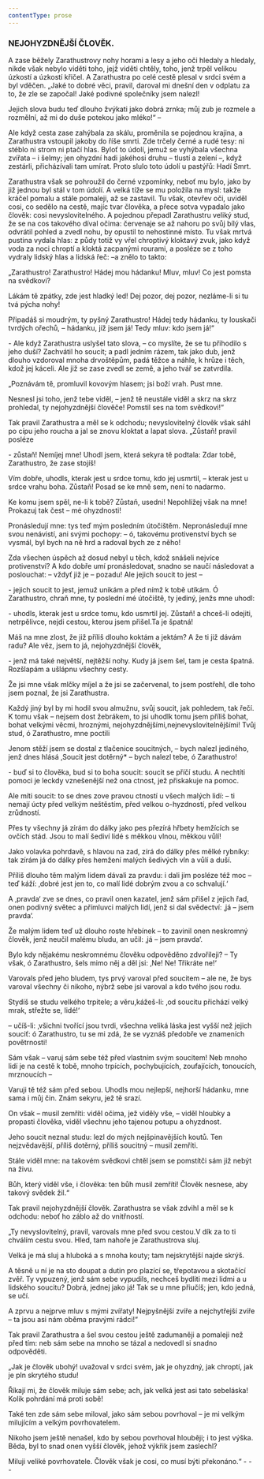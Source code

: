 ```yaml
---
contentType: prose
---
```


### NEJOHYZDNĚJŠÍ ČLOVĚK.

A zase běžely Zarathustrovy nohy horami a lesy a jeho oči hledaly a hledaly, nikde však nebylo viděti toho, jejž viděti chtěly, toho, jenž trpěl velikou úzkostí a úzkostí křičel. A Zarathustra po celé cestě plesal v srdci svém a byl vděčen. „Jaké to dobré věci, pravil, daroval mi dnešní den v odplatu za to, že zle se započal! Jaké podivné společníky jsem nalezl! 

Jejich slova budu teď dlouho žvýkati jako dobrá zrnka; můj zub je rozmele a rozmělní, až mi do duše potekou jako mléko!“ – 

Ale když cesta zase zahýbala za skálu, proměnila se pojednou krajina, a Zarathustra vstoupil jakoby do říše smrti. Zde trčely černé a rudé tesy: ni stéblo ni strom ni ptačí hlas. Byloť to údolí, jemuž se vyhýbala všechna zvířata – i šelmy; jen ohyzdní hadi jakéhosi druhu – tlustí a zelení –, když zestárli, přicházívali tam umírat. Proto slulo toto údolí u pastýřů: Hadí Smrt. 

Zarathustra však se pohroužil do černé vzpomínky, neboť mu bylo, jako by již jednou byl stál v tom údolí. A velká tíže se mu položila na mysl: takže kráčel pomalu a stále pomaleji, až se zastavil. Tu však, otevřev oči, uviděl cosi, co sedělo na cestě, majíc tvar člověka, a přece sotva vypadalo jako člověk: cosi nevyslovitelného. A pojednou přepadl Zarathustru veliký stud, že se na cos takového díval očima: červenaje se až nahoru po svůj bílý vlas, odvrátil pohled a zvedl nohu, by opustil to nehostinné místo. Tu však mrtvá pustina vydala hlas: z půdy totiž vy vřel chroptivý kloktavý zvuk, jako když voda za noci chroptí a kloktá zacpanými rourami, a posléze se z toho vydraly lidský hlas a lidská řeč: –a znělo to takto: 

„Zarathustro! Zarathustro! Hádej mou hádanku! Mluv, mluv! Co jest pomsta na svědkovi? 

Lákám tě zpátky, zde jest hladký led! Dej pozor, dej pozor, nezláme-li si tu tvá pýcha nohy! 

Připadáš si moudrým, ty pyšný Zarathustro! Hádej tedy hádanku, ty louskači tvrdých ořechů, – hádanku, jíž jsem já! Tedy mluv: kdo jsem já!“

\- Ale když Zarathustra uslyšel tato slova, – co myslíte, že se tu přihodilo s jeho duší? Zachvátil ho soucit; a padl jedním rázem, tak jako dub, jenž dlouho vzdoroval mnoha drvoštěpům, padá těžce a náhle, k hrůze i těch, kdož jej káceli. Ale již se zase zvedl se země, a jeho tvář se zatvrdila.

„Poznávám tě, promluvil kovovým hlasem; jsi boží vrah. Pust mne. 

Nesnesl jsi toho, jenž tebe viděl, – jenž tě neustále viděl a skrz na skrz prohledal, ty nejohyzdnější člověče! Pomstil ses na tom svědkovi!“

Tak pravil Zarathustra a měl se k odchodu; nevyslovitelný člověk však sáhl po cípu jeho roucha a jal se znovu kloktat a lapat slova. „Zůstaň! pravil posléze

\- zůstaň! Nemíjej mne! Uhodl jsem, která sekyra tě podtala: Zdar tobě, Zarathustro, že zase stojíš!

Vím dobře, uhodls, kterak jest u srdce tomu, kdo jej usmrtil, – kterak jest u srdce vrahu boha. Zůstaň! Posad se ke mně sem, není to nadarmo.

Ke komu jsem spěl, ne-li k tobě? Zůstaň, usedni! Nepohlížej však na mne! Prokazuj tak čest – mé ohyzdnosti!

Pronásledují mne: tys teď mým posledním útočištěm. Nepronásledují mne svou nenávistí, ani svými pochopy: – ó, takovému protivenství bych se vysmál, byl bych na ně hrd a radoval bych ze z něho!

Zda všechen úspěch až dosud nebyl u těch, kdož snášeli nejvíce protivenství? A kdo dobře umí pronásledovat, snadno se naučí následovat a poslouchat: – vždyť již je – pozadu! Ale jejich soucit to jest –

\- jejich soucit to jest, jemuž unikám a před nímž k tobě utíkám. Ó Zarathustro, chraň mne, ty poslední mé útočiště, ty jediný, jenžs mne uhodl:

\- uhodls, kterak jest u srdce tomu, kdo usmrtil jej. Zůstaň! a chceš-li odejiti, netrpělivce, nejdi cestou, kterou jsem přišel.Ta je špatná!

Máš na mne zlost, že již příliš dlouho koktám a jektám? A že ti již dávám radu? Ale věz, jsem to já, nejohyzdnější člověk,

\- jenž má také největší, nejtěžší nohy. Kudy já jsem šel, tam je cesta špatná. Rozšlapám a ušlápnu všechny cesty.

Že jsi mne však mlčky míjel a že jsi se začervenal, to jsem postřehl, dle toho jsem poznal, že jsi Zarathustra.

Každý jiný byl by mi hodil svou almužnu, svůj soucit, jak pohledem, tak řečí. K tomu však – nejsem dost žebrákem, to jsi uhodlk tomu jsem příliš bohat, bohat velkými věcmi, hroznými, nejohyzdnějšími,nejnevyslovitelnějšími! Tvůj stud, ó Zarathustro, mne poctili

Jenom stěží jsem se dostal z tlačenice soucitných, – bych nalezl jediného, jenž dnes hlásá ‚Soucit jest dotěrný\* – bych nalezl tebe, ó Zarathustro!

\- buď si to člověka, bud si to boha soucit: soucit se příčí studu. A nechtíti pomoci je leckdy vznešenější než ona ctnost, jež přiskakuje na pomoc.

Ale míti soucit: to se dnes zove pravou ctností u všech malých lidí: – ti nemají úcty před velkým neštěstím, před velkou o-hyzdností, před velkou zrůdností.

Přes ty všechny já zírám do dálky jako pes přezírá hřbety hemžících se ovčích stád. Jsou to malí šediví lidé s měkkou vlnou, měkkou vůlí!

Jako volavka pohrdavě, s hlavou na zad, zírá do dálky přes mělké rybníky: tak zírám já do dálky přes hemžení malých šedivých vln a vůlí a duší.

Příliš dlouho těm malým lidem dávali za pravdu: i dali jim posléze též moc –teď káží: ‚dobré jest jen to, co malí lidé dobrým zvou a co schvalují.‘

A ‚pravda‘ zve se dnes, co pravil onen kazatel, jenž sám přišel z jejich řad, onen podivný světec a přímluvci malých lidí, jenž si dal svědectví: ‚já – jsem pravda‘.

Že malým lidem teď už dlouho roste hřebínek – to zavinil onen neskromný člověk, jenž neučil malému bludu, an učil: ‚já – jsem pravda‘.

Bylo kdy nějakému neskromnému člověku odpověděno zdvořileji? – Ty však, ó Zarathustro, šels mimo něj a děl jsi: ‚Ne! Ne! Třikráte ne!‘

Varovals před jeho bludem, tys prvý varoval před soucitem – ale ne, že bys varoval všechny či nikoho, nýbrž sebe jsi varoval a kdo tvého jsou rodu.

Stydíš se studu velkého trpitele; a věru,kážeš-li: ‚od soucitu přichází velký mrak, střežte se, lidé!‘

– učíš-li: ‚všichni tvořící jsou tvrdi, všechna veliká láska jest vyšší než jejich souciť: ó Zarathustro, tu se mi zdá, že se vyznáš předobře ve znameních povětrnosti!

Sám však – varuj sám sebe též před vlastním svým soucitem! Neb mnoho lidí je na cestě k tobě, mnoho trpících, pochybujících, zoufajících, tonoucích, mrznoucích –

Varuji tě též sám před sebou. Uhodls mou nejlepší, nejhorší hádanku, mne sama i můj čin. Znám sekyru, jež tě srazí.

On však – musil zemříti: viděl očima, jež viděly vše, – viděl hloubky a propasti člověka, viděl všechnu jeho tajenou potupu a ohyzdnost.

Jeho soucit neznal studu: lezl do mých nejšpinavějších koutů. Ten nejzvědavější, příliš dotěrný, příliš soucitný – musil zemříti. 

Stále viděl mne: na takovém svědkovi chtěl jsem se pomstítči sám již nebýt na živu. 

Bůh, který viděl vše, i člověka: ten bůh musil zemříti! Člověk nesnese, aby takový svědek žil.“ 

Tak pravil nejohyzdnější člověk. Zarathustra se však zdvihl a měl se k odchodu: neboť ho záblo až do vnitřností. 

„Ty nevyslovitelný, pravil, varovals mne před svou cestou.V dík za to ti chválím cestu svou. Hled, tam nahoře je Zarathustrova sluj. 

Velká je má sluj a hluboká a s mnoha kouty; tam nejskrytější najde skrýš.

A těsně u ní je na sto doupat a dutin pro plazící se, třepotavou a skotačící zvěř. Ty vypuzený, jenž sám sebe vypudils, nechceš bydliti mezi lidmi a u lidského soucitu? Dobrá, jednej jako já! Tak se u mne přiučíš; jen, kdo jedná, se učí.

A zprvu a nejprve mluv s mými zvířaty! Nejpyšnější zvíře a nejchytřejší zvíře – ta jsou asi nám oběma pravými rádci!“

Tak pravil Zarathustra a šel svou cestou ještě zadumaněji a pomaleji než před tím: neb sám sebe na mnoho se tázal a nedovedl si snadno odpověděti.

„Jak je člověk ubohý! uvažoval v srdci svém, jak je ohyzdný, jak chroptí, jak je pln skrytého studu!

Říkají mi, že člověk miluje sám sebe; ach, jak velká jest asi tato sebeláska! Kolik pohrdání má proti sobě!

Také ten zde sám sebe miloval, jako sám sebou povrhoval – je mi velkým milujícím a velkým povrhovatelem.

Nikoho jsem ještě nenašel, kdo by sebou povrhoval hlouběji; i to jest výška. Běda, byl to snad onen vyšší člověk, jehož výkřik jsem zaslechl?

Miluji veliké povrhovatele. Člověk však je cosi, co musí býti překonáno.“ - - -
